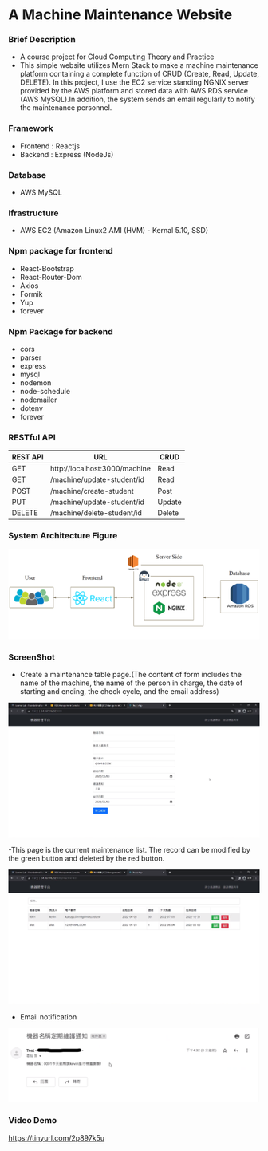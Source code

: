 # A Machine Maintenance Website

### Brief Description
- A course project for Cloud Computing Theory and Practice
- This simple website utilizes Mern Stack to make a machine maintenance platform containing a complete function of CRUD (Create, Read, Update, DELETE). In this project, I use the EC2 service standing NGNIX server provided by the AWS platform and stored data with AWS RDS service (AWS MySQL).In addition, the system sends an email regularly to notify the maintenance personnel.

### Framework
- Frontend : Reactjs
- Backend : Express (NodeJs)

### Database
- AWS MySQL

### Ifrastructure
- AWS EC2 (Amazon Linux2 AMI (HVM) - Kernal 5.10, SSD)

### Npm package for frontend
- React-Bootstrap
- React-Router-Dom
- Axios 
- Formik 
- Yup
- forever 

### Npm Package for backend
- cors
- parser
- express
- mysql
- nodemon
- node-schedule
- nodemailer
- dotenv
- forever

### RESTful API
REST API | URL                           | CRUD
---------|-------------------------------|-----
GET      |http://localhost:3000/machine  |Read
GET      |/machine/update-student/id     |Read
POST     |/machine/create-student        |Post
PUT      |/machine/update-student/id     |Update
DELETE   |/machine/delete-student/id     |Delete

### System Architecture Figure
![image](https://github.com/KartaYu/Machine-Maintenance-Website/blob/main/Pic/System%20Flow.png)

### ScreenShot
- Create a maintenance table page.(The content of form includes the name of the machine, the name of the person in charge, the date of starting and ending, the check cycle, and the email address)

![image](https://github.com/KartaYu/Machine-Maintenance-Website/blob/main/Pic/Form_Page.png)

-This page is the current maintenance list. The record can be modified by the green button and deleted by the red button.

![image](https://github.com/KartaYu/Machine-Maintenance-Website/blob/main/Pic/List%20of%20Record.png)

- Email notification

![image](https://github.com/KartaYu/Machine-Maintenance-Website/blob/main/Pic/Mail%20Notification.png)

### Video Demo
https://tinyurl.com/2p897k5u
